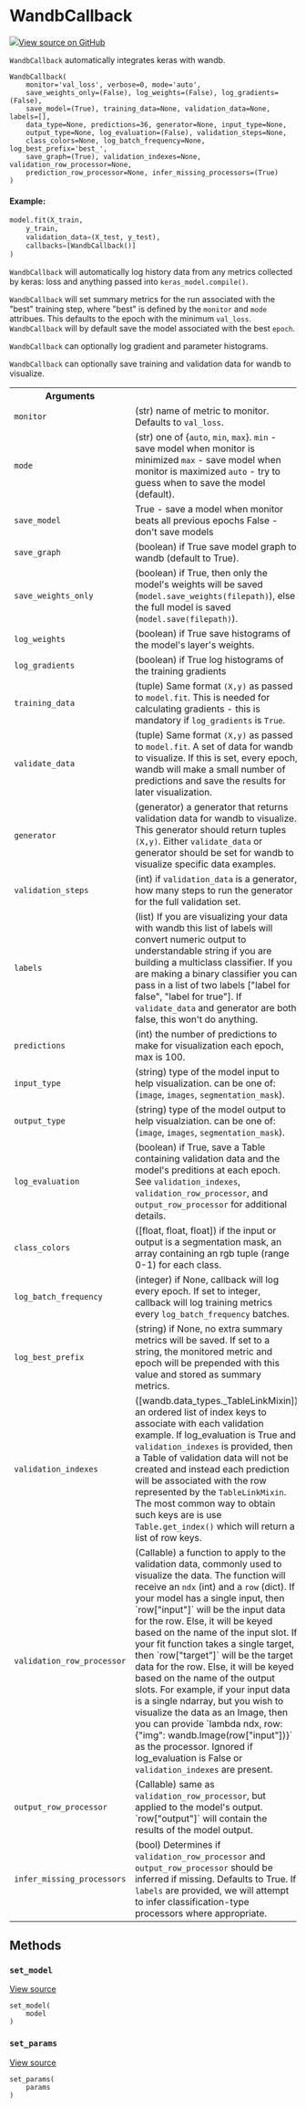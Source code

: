# WandbCallback



[![](https://www.tensorflow.org/images/GitHub-Mark-32px.png)View source on GitHub](https://www.github.com/wandb/client/tree/v0.10.31.dev1/wandb/integration/keras/keras.py#L214-L888)




<code>WandbCallback</code> automatically integrates keras with wandb.

<pre><code>WandbCallback(
    monitor=&#x27;val_loss&#x27;, verbose=0, mode=&#x27;auto&#x27;,
    save_weights_only=(False), log_weights=(False), log_gradients=(False),
    save_model=(True), training_data=None, validation_data=None, labels=[],
    data_type=None, predictions=36, generator=None, input_type=None,
    output_type=None, log_evaluation=(False), validation_steps=None,
    class_colors=None, log_batch_frequency=None, log_best_prefix=&#x27;best_&#x27;,
    save_graph=(True), validation_indexes=None, validation_row_processor=None,
    prediction_row_processor=None, infer_missing_processors=(True)
)</code></pre>





#### Example:

```python
model.fit(X_train,
    y_train,
    validation_data=(X_test, y_test),
    callbacks=[WandbCallback()]
)
```


<code>WandbCallback</code> will automatically log history data from any
metrics collected by keras: loss and anything passed into <code>keras_model.compile()</code>. 

<code>WandbCallback</code> will set summary metrics for the run associated with the "best" training
step, where "best" is defined by the <code>monitor</code> and <code>mode</code> attribues.  This defaults
to the epoch with the minimum <code>val_loss</code>. <code>WandbCallback</code> will by default save the model 
associated with the best <code>epoch</code>.

<code>WandbCallback</code> can optionally log gradient and parameter histograms. 

<code>WandbCallback</code> can optionally save training and validation data for wandb to visualize.

<!-- Tabular view -->
<table>
<tr><th>Arguments</th></tr>

<tr>
<td>
<code>monitor</code>
</td>
<td>
(str) name of metric to monitor.  Defaults to <code>val_loss</code>.
</td>
</tr><tr>
<td>
<code>mode</code>
</td>
<td>
(str) one of {<code>auto</code>, <code>min</code>, <code>max</code>}.
<code>min</code> - save model when monitor is minimized
<code>max</code> - save model when monitor is maximized
<code>auto</code> - try to guess when to save the model (default).
</td>
</tr><tr>
<td>
<code>save_model</code>
</td>
<td>
True - save a model when monitor beats all previous epochs
False - don't save models
</td>
</tr><tr>
<td>
<code>save_graph</code>
</td>
<td>
(boolean) if True save model graph to wandb (default to True).
</td>
</tr><tr>
<td>
<code>save_weights_only</code>
</td>
<td>
(boolean) if True, then only the model's weights will be
saved (<code>model.save_weights(filepath)</code>), else the full model
is saved (<code>model.save(filepath)</code>).
</td>
</tr><tr>
<td>
<code>log_weights</code>
</td>
<td>
(boolean) if True save histograms of the model's layer's weights.
</td>
</tr><tr>
<td>
<code>log_gradients</code>
</td>
<td>
(boolean) if True log histograms of the training gradients
</td>
</tr><tr>
<td>
<code>training_data</code>
</td>
<td>
(tuple) Same format <code>(X,y)</code> as passed to <code>model.fit</code>.  This is needed 
for calculating gradients - this is mandatory if <code>log_gradients</code> is <code>True</code>.
</td>
</tr><tr>
<td>
<code>validate_data</code>
</td>
<td>
(tuple) Same format <code>(X,y)</code> as passed to <code>model.fit</code>.  A set of data 
for wandb to visualize.  If this is set, every epoch, wandb will
make a small number of predictions and save the results for later visualization.
</td>
</tr><tr>
<td>
<code>generator</code>
</td>
<td>
(generator) a generator that returns validation data for wandb to visualize.  This
generator should return tuples <code>(X,y)</code>.  Either <code>validate_data</code> or generator should
be set for wandb to visualize specific data examples.
</td>
</tr><tr>
<td>
<code>validation_steps</code>
</td>
<td>
(int) if <code>validation_data</code> is a generator, how many
steps to run the generator for the full validation set.
</td>
</tr><tr>
<td>
<code>labels</code>
</td>
<td>
(list) If you are visualizing your data with wandb this list of labels 
will convert numeric output to understandable string if you are building a
multiclass classifier.  If you are making a binary classifier you can pass in
a list of two labels ["label for false", "label for true"].  If <code>validate_data</code>
and generator are both false, this won't do anything.
</td>
</tr><tr>
<td>
<code>predictions</code>
</td>
<td>
(int) the number of predictions to make for visualization each epoch, max 
is 100.
</td>
</tr><tr>
<td>
<code>input_type</code>
</td>
<td>
(string) type of the model input to help visualization. can be one of:
(<code>image</code>, <code>images</code>, <code>segmentation_mask</code>).
</td>
</tr><tr>
<td>
<code>output_type</code>
</td>
<td>
(string) type of the model output to help visualziation. can be one of:
(<code>image</code>, <code>images</code>, <code>segmentation_mask</code>).
</td>
</tr><tr>
<td>
<code>log_evaluation</code>
</td>
<td>
(boolean) if True, save a Table containing validation data and the 
model's preditions at each epoch. See <code>validation_indexes</code>, 
<code>validation_row_processor</code>, and <code>output_row_processor</code> for additional details.
</td>
</tr><tr>
<td>
<code>class_colors</code>
</td>
<td>
([float, float, float]) if the input or output is a segmentation mask, 
an array containing an rgb tuple (range 0-1) for each class.
</td>
</tr><tr>
<td>
<code>log_batch_frequency</code>
</td>
<td>
(integer) if None, callback will log every epoch.
If set to integer, callback will log training metrics every <code>log_batch_frequency</code> 
batches.
</td>
</tr><tr>
<td>
<code>log_best_prefix</code>
</td>
<td>
(string) if None, no extra summary metrics will be saved.
If set to a string, the monitored metric and epoch will be prepended with this value
and stored as summary metrics.
</td>
</tr><tr>
<td>
<code>validation_indexes</code>
</td>
<td>
([wandb.data_types._TableLinkMixin]) an ordered list of index keys to associate 
with each validation example.  If log_evaluation is True and <code>validation_indexes</code> is provided,
then a Table of validation data will not be created and instead each prediction will
be associated with the row represented by the <code>TableLinkMixin</code>. The most common way to obtain
such keys are is use <code>Table.get_index()</code> which will return a list of row keys.
</td>
</tr><tr>
<td>
<code>validation_row_processor</code>
</td>
<td>
(Callable) a function to apply to the validation data, commonly used to visualize the data. 
The function will receive an <code>ndx</code> (int) and a <code>row</code> (dict). If your model has a single input,
then `row["input"]` will be the input data for the row. Else, it will be keyed based on the name of the
input slot. If your fit function takes a single target, then `row["target"]` will be the target data for the row. Else,
it will be keyed based on the name of the output slots. For example, if your input data is a single ndarray,
but you wish to visualize the data as an Image, then you can provide `lambda ndx, row: {"img": wandb.Image(row["input"])}`
as the processor. Ignored if log_evaluation is False or <code>validation_indexes</code> are present.
</td>
</tr><tr>
<td>
<code>output_row_processor</code>
</td>
<td>
(Callable) same as <code>validation_row_processor</code>, but applied to the model's output. `row["output"]` will contain
the results of the model output.
</td>
</tr><tr>
<td>
<code>infer_missing_processors</code>
</td>
<td>
(bool) Determines if <code>validation_row_processor</code> and <code>output_row_processor</code> 
should be inferred if missing. Defaults to True. If <code>labels</code> are provided, we will attempt to infer classification-type
processors where appropriate.
</td>
</tr>
</table>



## Methods

<h3 id="set_model"><code>set_model</code></h3>

<a target="_blank" href="https://www.github.com/wandb/client/tree/v0.10.31.dev1/wandb/integration/keras/keras.py#L446-L455">View source</a>

<pre><code>set_model(
    model
)</code></pre>




<h3 id="set_params"><code>set_params</code></h3>

<a target="_blank" href="https://www.github.com/wandb/client/tree/v0.10.31.dev1/wandb/integration/keras/keras.py#L443-L444">View source</a>

<pre><code>set_params(
    params
)</code></pre>






